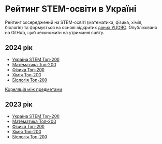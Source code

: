 <h1>Рейтинг STEM-освіти в Україні</h1>

<p>
Рейтинг зосереджений на STEM-освіті (математика, фізика, хімія, біологія) та формується на основі відкритих <a href="https://zno.testportal.com.ua/opendata">даних УЦОЯО</a>. Опубліковано на GitHub, щоб зекономити на утриманні сайту.
</p>

<h2>2024 рік</h2>
<p>
    <ul>
        <li><a href="https://github.com/bsurai/school-ratings-in-ukraine/blob/main/2024/ukraine-stem.md">Україна STEM Топ-200<a></li>
        <li><a href="https://github.com/bsurai/school-ratings-in-ukraine/blob/main/2024/math.md">Математика Топ-200</a></li>
        <li><a href="https://github.com/bsurai/school-ratings-in-ukraine/blob/main/2024/physics.md">Фізика Топ-200</a></li>
        <li><a href="https://github.com/bsurai/school-ratings-in-ukraine/blob/main/2024/chemistry.md">Хімія Топ-200</a></li>
        <li><a href="https://github.com/bsurai/school-ratings-in-ukraine/blob/main/2024/biology.md">Біологія Топ-200</a></li>
    </ul>
    <a href="https://github.com/bsurai/school-ratings-in-ukraine/blob/main/2024/subject-corelations.md">Кореляція між предметами</a></li>
</p>

<h2>2023 рік</h2>
<p>
    <ul>
        <li><a href="https://github.com/bsurai/school-ratings-in-ukraine/blob/main/2023/ukraine-stem.md">Україна STEM Топ-200<a></li>
        <li><a href="https://github.com/bsurai/school-ratings-in-ukraine/blob/main/2023/math.md">Математика Топ-200</a></li>
        <li><a href="https://github.com/bsurai/school-ratings-in-ukraine/blob/main/2023/physics.md">Фізика Топ-200</a></li>
        <li><a href="https://github.com/bsurai/school-ratings-in-ukraine/blob/main/2023/chemistry.md">Хімія Топ-200</a></li>
        <li><a href="https://github.com/bsurai/school-ratings-in-ukraine/blob/main/2023/biology.md">Біологія Топ-200</a></li>
    </ul>
</p>